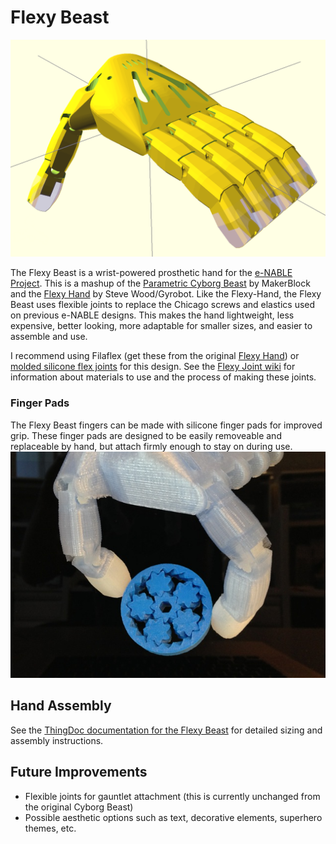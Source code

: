 Flexy Beast
===========

![Screenshot of Flexy Beast hand in OpenSCAD](docs/images/assembly.png)

The Flexy Beast is a wrist-powered prosthetic hand for the [e-NABLE Project](http://enablingthefuture.org). This is a mashup of the [Parametric Cyborg Beast](http://www.thingiverse.com/thing:320173) by MakerBlock and the [Flexy Hand](http://www.thingiverse.com/thing:380665) by Steve Wood/Gyrobot. Like the Flexy-Hand, the Flexy Beast uses flexible joints to replace the Chicago screws and elastics used on previous e-NABLE designs. This makes the hand lightweight, less expensive, better looking, more adaptable for smaller sizes, and easier to assemble and use.

I recommend using Filaflex (get these from the original [Flexy Hand](http://www.thingiverse.com/thing:380665)) or [molded silicone flex joints](https://github.com/daprice/Flexy-Joint/tree/FlexyBeast) for this design. See the [Flexy Joint wiki](https://github.com/daprice/Flexy-Joint/wiki) for information about materials to use and the process of making these joints.

### Finger Pads
The Flexy Beast fingers can be made with silicone finger pads for improved grip. These finger pads are designed to be easily removeable and replaceable by hand, but attach firmly enough to stay on during use.
![Fingertips with the ends covered in silicone padding](docs/images/finger_tip_grip.jpg)

## Hand Assembly
See the [ThingDoc documentation for the Flexy Beast](http://daprice.github.io/Flexy-Beast) for detailed sizing and assembly instructions.


## Future Improvements
* Flexible joints for gauntlet attachment (this is currently unchanged from the original Cyborg Beast)
* Possible aesthetic options such as text, decorative elements, superhero themes, etc.
